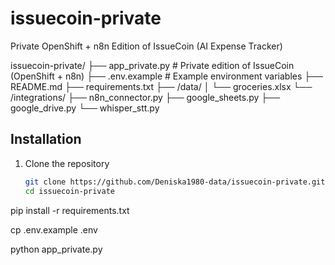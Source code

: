 # issuecoin-private
Private OpenShift + n8n Edition of IssueCoin (AI Expense Tracker)

issuecoin-private/
├── app_private.py          # Private edition of IssueCoin (OpenShift + n8n)
├── .env.example            # Example environment variables
├── README.md
├── requirements.txt
├── /data/
│   └── groceries.xlsx
└── /integrations/
    ├── n8n_connector.py
    ├── google_sheets.py
    ├── google_drive.py
    └── whisper_stt.py
    
## Installation

1. Clone the repository  
   ```bash
   git clone https://github.com/Deniska1980-data/issuecoin-private.git
   cd issuecoin-private

pip install -r requirements.txt

cp .env.example .env

python app_private.py
